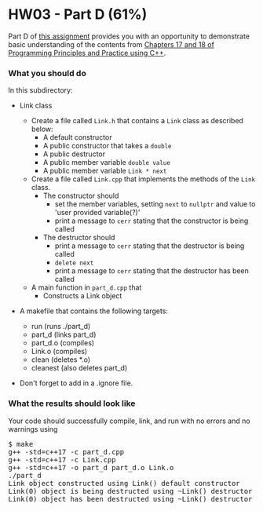 # HW03 - Part D (61%)

Part D of [this assignment](../README.md) provides you with an opportunity to demonstrate basic understanding of the contents from [Chapters 17 and 18 of Programming Principles and Practice using C++][textbook].


### What you should do

In this subdirectory:

* Link class
  - Create a file called `Link.h` that contains a `Link` class as described below:
      * A default constructor
      * A public constructor that takes a `double`
      * A public destructor
      * A public member variable `double value`
      * A public member variable `Link * next`
  - Create a file called `Link.cpp` that implements the methods of the `Link` class.
      * The constructor should
        - set the member variables, setting `next` to `nullptr` and value to 'user provided variable(?)'
        - print a message to `cerr` stating that the constructor is being called
      * The destructor should 
        - print a message to `cerr` stating that the destructor is being called
        - `delete next`
        - print a message to `cerr` stating that the destructor has been called
  - A main function in `part_d.cpp` that
      * Constructs a Link object

* A makefile that contains the following targets:
  - run (runs ./part_d)
  - part_d (links part_d)
  - part_d.o (compiles)
  - Link.o (compiles)
  - clean (deletes *.o)
  - cleanest (also deletes part_d)

* Don't forget to add in a .ignore file.

### What the results should look like

Your code should successfully compile, link, and run with no errors and no warnings using
<pre>$ make
g++ -std=c++17 -c part_d.cpp
g++ -std=c++17 -c Link.cpp
g++ -std=c++17 -o part_d part_d.o Link.o
./part_d
Link object constructed using Link() default constructor
Link(0) object is being destructed using ~Link() destructor
Link(0) object has been destructed using ~Link() destructor
</pre>



[textbook]: https://learning.oreilly.com/library/view/programming-principles-and/9780133796759/ch10.xhtml#ch10

